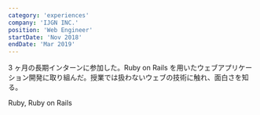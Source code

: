```yaml
---
category: 'experiences'
company: 'IJGN INC.'
position: 'Web Engineer'
startDate: 'Nov 2018'
endDate: 'Mar 2019'
---
```


3 ヶ月の長期インターンに参加した。Ruby on Rails を用いたウェブアプリケーション開発に取り組んだ。授業では扱わないウェブの技術に触れ、面白さを知る。

Ruby, Ruby on Rails
